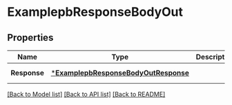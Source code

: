 # ExamplepbResponseBodyOut

## Properties
Name | Type | Description | Notes
------------ | ------------- | ------------- | -------------
**Response** | [***ExamplepbResponseBodyOutResponse**](examplepbResponseBodyOutResponse.md) |  | [default to null]

[[Back to Model list]](../README.md#documentation-for-models) [[Back to API list]](../README.md#documentation-for-api-endpoints) [[Back to README]](../README.md)



